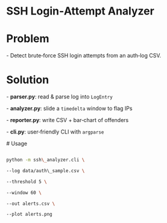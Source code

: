 # SSH Login‐Attempt Analyzer



# Problem

\- Detect brute‐force SSH login attempts from an auth‐log CSV.



# Solution

\- **parser.py**: read & parse log into `LogEntry`

\- **analyzer.py**: slide a `timedelta` window to flag IPs

\- **reporter.py**: write CSV + bar‐chart of offenders

\- **cli.py**: user‐friendly CLI with `argparse`



\# Usage

```bash

python -m ssh\_analyzer.cli \

--log data/auth\_sample.csv \

--threshold 5 \

--window 60 \

--out alerts.csv \

--plot alerts.png



